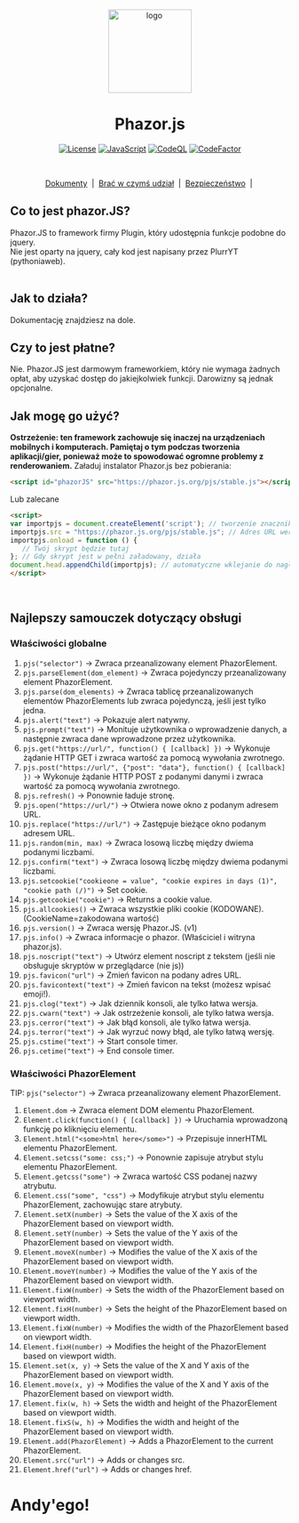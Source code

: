 <p align="center">
  <br/>
  <img
    alt="logo"
    src="https://raw.githubusercontent.com/Phazor-js/Phazor.js/gh-pages/favicon.png"
    height="150px" 
  />
</p>
<h1 align="center"><b>Phazor.js</b></h1>
<p align="center">
  <a
    href="https://github.com/Phazor-js/Phazor.js/blob/main/LICENSE"
    ><img
      alt="License"
      src="https://img.shields.io/badge/License-Custom%202.0-blue.svg"
  /></a>
  <a href="https://js.org/"
    ><img
      alt="JavaScript"
      src="https://img.shields.io/badge/%3C%2F%3E-JavaScript-%230074c1.svg"
  /></a>
  <a href="#"
    ><img
      alt="CodeQL"
      src="https://github.com/Phazor-js/Phazor.js/actions/workflows/codeql-analysis.yml/badge.svg"
  /></a>
  <a href="https://www.codefactor.io/repository/github/pythoniaweb/phazor.js/overview/main"><img src="https://www.codefactor.io/repository/github/pythoniaweb/phazor.js/badge/main" alt="CodeFactor" /></a>
</p>
<br />

<p align="center">
  <a href="#docs">Dokumenty</a> &nbsp;|&nbsp;
  <a href="https://github.com/Phazor-js/Phazor.js/blob/main/docs/pjs/public.js">Brać w czymś udział</a> &nbsp;|&nbsp;
  <a href="https://github.com/Phazor-js/Phazor.js/blob/main/SECURITY.md">Bezpieczeństwo</a> &nbsp;|&nbsp;
</p>

<h2 id="docs">Co to jest phazor.JS?</h2>
Phazor.JS to framework firmy Plugin, który udostępnia funkcje podobne do jquery.<br>
Nie jest oparty na jquery, cały kod jest napisany przez PlurrYT (pythoniaweb).<br>
<br>

## Jak to działa?
Dokumentację znajdziesz na dole.

## Czy to jest płatne?
Nie. Phazor.JS jest darmowym frameworkiem, który nie wymaga żadnych opłat, aby uzyskać dostęp do jakiejkolwiek funkcji. Darowizny są jednak opcjonalne.<br>

## Jak mogę go użyć?
**Ostrzeżenie: ten framework zachowuje się inaczej na urządzeniach mobilnych i komputerach. Pamiętaj o tym podczas tworzenia aplikacji/gier, ponieważ może to spowodować ogromne problemy z renderowaniem.**
Załaduj instalator Phazor.js bez pobierania:
```HTML
<script id="phazorJS" src="https://phazor.js.org/pjs/stable.js"></script>
```
Lub zalecane
```HTML
<script>
var importpjs = document.createElement('script'); // tworzenie znacznika skryptu
importpjs.src = "https://phazor.js.org/pjs/stable.js"; // Adres URL wersji
importpjs.onload = function () {
   // Twój skrypt będzie tutaj
}; // Gdy skrypt jest w pełni załadowany, działa
document.head.appendChild(importpjs); // automatyczne wklejanie do nagłówka
</script>
```



<br>

## Najlepszy samouczek dotyczący obsługi
### Właściwości globalne
 1. `pjs("selector")` -> Zwraca przeanalizowany element PhazorElement.
 2. `pjs.parseElement(dom_element)` -> Zwraca pojedynczy przeanalizowany element PhazorElement.
 3. `pjs.parse(dom_elements)` -> Zwraca tablicę przeanalizowanych elementów PhazorElements lub zwraca pojedynczą, jeśli jest tylko jedna.
 4. `pjs.alert("text")` -> Pokazuje alert natywny.
 5. `pjs.prompt("text")` -> Monituje użytkownika o wprowadzenie danych, a następnie zwraca dane wprowadzone przez użytkownika.
 6. `pjs.get("https://url/", function() { [callback] })` -> Wykonuje żądanie HTTP GET i zwraca wartość za pomocą wywołania zwrotnego.
 7. `pjs.post("https://url/", {"post": "data"}, function() { [callback] })` -> Wykonuje żądanie HTTP POST z podanymi danymi i zwraca wartość za pomocą wywołania zwrotnego.
 8. `pjs.refresh()` -> Ponownie ładuje stronę.
 9. `pjs.open("https://url/")` -> Otwiera nowe okno z podanym adresem URL.
 10. `pjs.replace("https://url/")` -> Zastępuje bieżące okno podanym adresem URL.
 11. `pjs.random(min, max)` -> Zwraca losową liczbę między dwiema podanymi liczbami.
 13. `pjs.confirm("text")` -> Zwraca losową liczbę między dwiema podanymi liczbami.
 14. `pjs.setcookie("cookieone = value", "cookie expires in days (1)", "cookie path (/)")` -> Set cookie.
 15. `pjs.getcookie("cookie")` -> Returns a cookie value.
 16. `pjs.allcookies()` -> Zwraca wszystkie pliki cookie (KODOWANE). (CookieName=zakodowana wartość)
 17. `pjs.version()` -> Zwraca wersję Phazor.JS. (v1)
 18. `pjs.info()` -> Zwraca informacje o phazor. (Właściciel i witryna phazor.js).
 19. `pjs.noscript("text")` -> Utwórz element noscript z tekstem (jeśli nie obsługuje skryptów w przeglądarce (nie js))
 20. `pjs.favicon("url")` -> Zmień favicon na podany adres URL.
 21. `pjs.favicontext("text")` -> Zmień favicon na tekst (możesz wpisać emoji!).
 22. `pjs.clog("text")` -> Jak dziennik konsoli, ale tylko łatwa wersja.
 23. `pjs.cwarn("text")` -> Jak ostrzeżenie konsoli, ale tylko łatwa wersja.
 24. `pjs.cerror("text")` -> Jak błąd konsoli, ale tylko łatwa wersja.
 25. `pjs.terror("text")` -> Jak wyrzuć nowy błąd, ale tylko łatwą wersję.
 26. `pjs.cstime("text")` -> Start console timer.
 27. `pjs.cetime("text")` -> End console timer.

### Właściwości PhazorElement
TIP: `pjs("selector")` -> Zwraca przeanalizowany element PhazorElement.
1. `Element.dom` -> Zwraca element DOM elementu PhazorElement.
2. `Element.click(function() { [callback] })` -> Uruchamia wprowadzoną funkcję po kliknięciu elementu.
3. `Element.html("<some>html here</some>")` -> Przepisuje innerHTML elementu PhazorElement.
4. `Element.setcss("some: css;")` -> Ponownie zapisuje atrybut stylu elementu PhazorElement.
5. `Element.getcss("some")` -> Zwraca wartość CSS podanej nazwy atrybutu.
6. `Element.css("some", "css")` -> Modyfikuje atrybut stylu elementu PhazorElement, zachowując stare atrybuty.
7. `Element.setX(number)` -> Sets the value of the X axis of the PhazorElement based on viewport width.
8. `Element.setY(number)` -> Sets the value of the Y axis of the PhazorElement based on viewport width.
9. `Element.moveX(number)` -> Modifies the value of the X axis of the PhazorElement based on viewport width.
10. `Element.moveY(number)` -> Modifies the value of the Y axis of the PhazorElement based on viewport width.
11. `Element.fixW(number)` -> Sets the width of the PhazorElement based on viewport width.
12. `Element.fixH(number)` -> Sets the height of the PhazorElement based on viewport width.
13. `Element.fixW(number)` -> Modifies the width of the PhazorElement based on viewport width.
14. `Element.fixH(number)` -> Modifies the height of the PhazorElement based on viewport width.
15. `Element.set(x, y)` -> Sets the value of the X and Y axis of the PhazorElement based on viewport width.
16. `Element.move(x, y)` -> Modifies the value of the X and Y axis of the PhazorElement based on viewport width.
17. `Element.fix(w, h)` -> Sets the width and height of the PhazorElement based on viewport width.
18. `Element.fixS(w, h)` -> Modifies the width and height of the PhazorElement based on viewport width.
19. `Element.add(PhazorElement)` -> Adds a PhazorElement to the current PhazorElement.
20. `Element.src("url")` -> Adds or changes src.
21. `Element.href("url")` -> Adds or changes href.

# Andy'ego!
